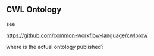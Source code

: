 ## CWL Ontology

see 

https://github.com/common-workflow-language/cwlprov/

where is the actual ontology published? 